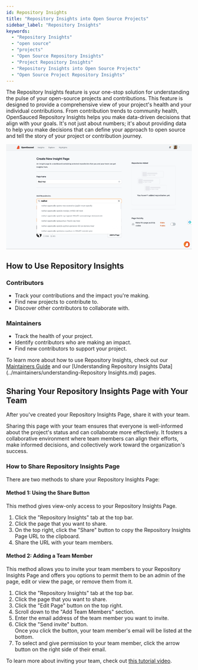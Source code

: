 ```yaml
---
id: Repository Insights
title: "Repository Insights into Open Source Projects"
sidebar_label: "Repository Insights"
keywords:
  - "Repository Insights"
  - "open source"
  - "projects"
  - "Open Source Repository Insights" 
  - "Project Repository Insights"
  - "Repository Insights into Open Source Projects"
  - "Open Source Project Repository Insights"
---
```


The Repository Insights feature is your one-stop solution for understanding the pulse of your open-source projects and contributions. This feature is designed to provide a comprehensive view of your project's health and your individual contributions. From contribution trends to community health, OpenSauced Repository Insights helps you make data-driven decisions that align with your goals. It's not just about numbers; it's about providing data to help you make decisions that can define your approach to open source and tell the story of your project or contribution journey.

![insight-pages-demo](../../static/gif/insight-page-demo.gif)

## How to Use Repository Insights

### Contributors

- Track your contributions and the impact you're making.
- Find new projects to contribute to.
- Discover other contributors to collaborate with.

### Maintainers

- Track the health of your project.
- Identify contributors who are making an impact.
- Find new contributors to support your project.

To learn more about how to use Repository Insights, check out our [Maintainers Guide](../maintainers/maintainers-guide.md) and our [Understanding Repository Insights Data](../maintainers/understanding-Repository Insights.md) pages.

## Sharing Your Repository Insights Page with Your Team

After you've created your Repository Insights Page, share it with your team.

Sharing this page with your team ensures that everyone is well-informed about the project's status and can collaborate more effectively. It fosters a collaborative environment where team members can align their efforts, make informed decisions, and collectively work toward the organization's success.

### How to Share Repository Insights Page

There are two methods to share your Repository Insights Page:

#### Method 1: Using the Share Button 

This method gives view-only access to your Repository Insights Page.

1. Click the "Repository Insights" tab at the top bar.
2. Click the page that you want to share.
3. On the top right, click the "Share" button to copy the Repository Insights Page URL to the clipboard.
4. Share the URL with your team members.
  
#### Method 2: Adding a Team Member

This method allows you to invite your team members to your Repository Insights Page and offers you options to permit them to be an admin of the page, edit or view the page, or remove them from it.

1. Click the "Repository Insights" tab at the top bar.
2. Click the page that you want to share.
3. Click the "Edit Page" button on the top right.
4. Scroll down to the "Add Team Members" section.
5. Enter the email address of the team member you want to invite.
6. Click the "Send invite" button. <br/> Once you click the button, your team member's email will be listed at the bottom.
7. To select and give permission to your team member, click the arrow button on the right side of their email.

To learn more about inviting your team, check out [this tutorial video](https://www.youtube.com/watch?v=L5ztLP1O7BY).
